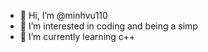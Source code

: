 - 👋 Hi, I’m @minhvu110
- 👀 I’m interested in coding and being a simp
- 🌱 I’m currently learning c++


<!---
minhvu110/minhvu110 is a ✨ special ✨ repository because its `README.md` (this file) appears on your GitHub profile.
You can click the Preview link to take a look at your changes.
--->
